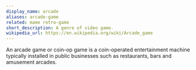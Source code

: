```yaml
---
display_name: arcade
aliases: arcade-game
related: mame retro-game
short_description: A genre of video game.
wikipedia_url: https://en.wikipedia.org/wiki/Arcade_game
---
```

An arcade game or coin-op game is a coin-operated entertainment machine typically installed in public businesses such as restaurants, bars and amusement arcades.